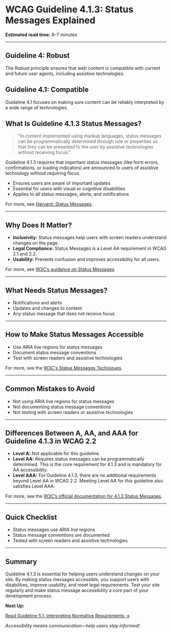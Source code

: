 <!---
title: 4.1.3 - Status Messages
series: Making the Web Accessible for All
description: A practical guide to WCAG Guideline 4.1.3 (Status Messages)—what it means, why it matters, and how to ensure status messages are programmatically determined through role or properties.
keywords: wcag 4.1.3, status messages, accessibility, web standards, digital inclusion
image: WCAG-Series-4-1-3.png
imageAlt: Blue text on yellow background saying, "Web Content Accessibiilty Guiedlines (WCAG) 4.1.3 Explained, Status Messages"
status: published
date: 2025-07-03
excerpt: This guideline ensures status messages are programmatically determined through role or properties.
--->

# **WCAG Guideline 4.1.3: Status Messages Explained**

**Estimated read time:** 6–7 minutes

---

## **Guideline 4: Robust**

The Robust principle ensures that web content is compatible with current and future user agents, including assistive technologies.

## **Guideline 4.1: Compatible**

Guideline 4.1 focuses on making sure content can be reliably interpreted by a wide range of technologies.

## **What Is Guideline 4.1.3 Status Messages?**

<!-- [Illustration: User receiving a status message via screen reader] -->

> "In content implemented using markup languages, status messages can be programmatically determined through role or properties so that they can be presented to the user by assistive technologies without receiving focus."

Guideline 4.1.3 requires that important status messages (like form errors, confirmations, or loading indicators) are announced to users of assistive technology without requiring focus.

- Ensures users are aware of important updates
- Essential for users with visual or cognitive disabilities
- Applies to all status messages, alerts, and notifications

For more, see [Harvard: Status Messages](https://accessibility.huit.harvard.edu/technique-status-messages).

---

## **Why Does It Matter?**

<!-- [Infographic: User with screen reader, status icon, and notification] -->

- **Inclusivity:** Status messages help users with screen readers understand changes on the page.
- **Legal Compliance:** Status Messages is a Level AA requirement in WCAG 2.1 and 2.2.
- **Usability:** Prevents confusion and improves accessibility for all users.

For more, see [W3C’s guidance on Status Messages](https://www.w3.org/WAI/WCAG22/Understanding/status-messages.html).

---

## **What Needs Status Messages?**

<!-- [Grid: Notifications, alerts, updates, all with status icons] -->

- Notifications and alerts
- Updates and changes to content
- Any status message that does not receive focus

---

## **How to Make Status Messages Accessible**

<!-- [Side-by-side code snippets: ARIA live region, no live region]
[Example: Settings panel for status messages] -->

- Use ARIA live regions for status messages
- Document status message conventions
- Test with screen readers and assistive technologies

For more, see the [W3C's Status Messages Techniques](https://www.w3.org/WAI/WCAG22/Techniques/aria/ARIA19).

---

## **Common Mistakes to Avoid**

<!-- [Do/Don't graphic: Left side with ARIA live, right side with no ARIA live] -->

- Not using ARIA live regions for status messages
- Not documenting status message conventions
- Not testing with screen readers or assistive technologies

---

## **Differences Between A, AA, and AAA for Guideline 4.1.3 in WCAG 2.2**

<!-- [Infographic: Three columns labeled A, AA, AAA with example requirements for each] -->

- **Level A:** Not applicable for this guideline.
- **Level AA:** Requires status messages can be programmatically determined. This is the core requirement for 4.1.3 and is mandatory for AA accessibility.
- **Level AAA:** For Guideline 4.1.3, there are no additional requirements beyond Level AA in WCAG 2.2. Meeting Level AA for this guideline also satisfies Level AAA.

For more, see the [W3C’s official documentation for 4.1.3 Status Messages](https://www.w3.org/WAI/WCAG22/Understanding/status-messages.html).

---

## **Quick Checklist**

<!-- [Checklist graphic: Icons for each item (status, ARIA, notification, etc.)] -->

- Status messages use ARIA live regions
- Status message conventions are documented
- Tested with screen readers and assistive technologies

---

## **Summary**

<!-- [Illustration: User receiving a status message in a web app] -->

Guideline 4.1.3 is essential for helping users understand changes on your site. By making status messages accessible, you support users with disabilities, improve usability, and meet legal requirements. Test your site regularly and make status message accessibility a core part of your development process.

**Next Up:**

[Read Guideline 5.1: Interpreting Normative Requirements →](WCAG-Guideline-5-1-Interpreting-Normative-Requirements-Explained)

*Accessibility means communication—help users stay informed!*
